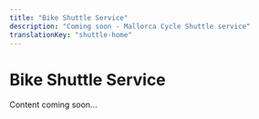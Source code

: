 ```yaml
---
title: "Bike Shuttle Service"
description: "Coming soon - Mallorca Cycle Shuttle service"
translationKey: "shuttle-home"
---
```


# Bike Shuttle Service

Content coming soon...
